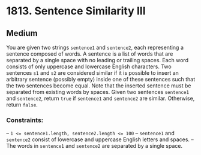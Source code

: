 # 1813. Sentence Similarity III

## Medium

You are given two strings `sentence1` and `sentence2`, each representing a sentence composed of words. A sentence is a
list of words that are separated by a single space with no leading or trailing spaces. Each word consists of only
uppercase and lowercase English characters. Two sentences `s1` and `s2` are considered similar if it is possible to
insert an arbitrary sentence (possibly empty) inside one of these sentences such that the two sentences become equal.
Note that the inserted sentence must be separated from existing words by spaces. Given two sentences `sentence1` and
`sentence2`, return `true` if `sentence1` and `sentence2` are similar. Otherwise, return `false`.

### Constraints:

– `1 <= sentence1.length, sentence2.length <= 100`
– `sentence1` and `sentence2` consist of lowercase and uppercase English letters and spaces.
– The words in `sentence1` and `sentence2` are separated by a single space.
